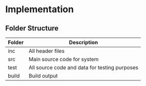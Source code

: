 # Implementation

## Folder Structure

| Folder | Description |
| --- | --- |
| inc | All header files |
| src | Main source code for system |
| test | All source code and data for testing purposes |
| build | Build output |


